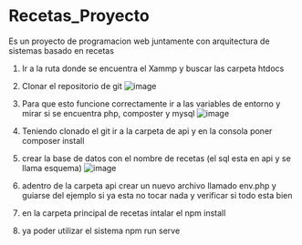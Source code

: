# Recetas_Proyecto
Es un proyecto de programacion web juntamente con arquitectura de sistemas basado en recetas

1. Ir a la ruta donde se encuentra el Xammp y buscar las carpeta htdocs
2. Clonar el repositorio de git ![image](https://github.com/WilverEmilio/Recetas_Proyecto/assets/125522983/1f6f455e-b9e7-4040-9f02-acc63e4f91b3)
3. Para que esto funcione correctamente ir a las variables de entorno y mirar si se encuentra php, composter y mysql ![image](https://github.com/WilverEmilio/Recetas_Proyecto/assets/125522983/2ab06d1b-8dac-4013-a55a-8a87d7376876)

5. Teniendo clonado el git ir a la carpeta de api y en la consola poner composer install
6. crear la base de datos con el nombre de recetas (el sql esta en api y se llama esquema) ![image](https://github.com/WilverEmilio/Recetas_Proyecto/assets/125522983/a8251492-5da7-4f25-b62c-864ff4cc24f7)

7. adentro de la carpeta api crear un nuevo archivo llamado env.php y guiarse del ejemplo si ya esta no tocar nada y verificar si todo esta bien
8. en la carpeta principal de recetas intalar el npm install
9. ya poder utilizar el sistema npm run serve
